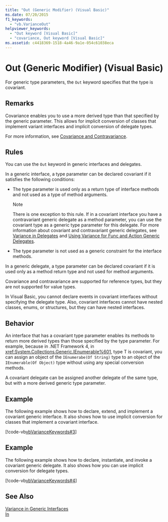 ```yaml
---
title: "Out (Generic Modifier) (Visual Basic)"
ms.date: 07/20/2015
f1_keywords: 
  - "vb.VarianceOut"
helpviewer_keywords: 
  - "Out keyword [Visual Basic]"
  - "covariance, Out keyword [Visual Basic]"
ms.assetid: c4418369-1518-4a46-9a1e-054c61038eca
---
```

# Out (Generic Modifier) (Visual Basic)
For generic type parameters, the `Out` keyword specifies that the type is covariant.  
  
## Remarks  
 Covariance enables you to use a more derived type than that specified by the generic parameter. This allows for implicit conversion of classes that implement variant interfaces and implicit conversion of delegate types.  
  
 For more information, see [Covariance and Contravariance](../../programming-guide/concepts/covariance-contravariance/index.md).  
  
## Rules  
 You can use the `Out` keyword in generic interfaces and delegates.  
  
 In a generic interface, a type parameter can be declared covariant if it satisfies the following conditions:  
  
- The type parameter is used only as a return type of interface methods and not used as a type of method arguments.  
  
  > [!NOTE]
  >  There is one exception to this rule. If in a covariant interface you have a contravariant generic delegate as a method parameter, you can use the covariant type as a generic type parameter for this delegate. For more information about covariant and contravariant generic delegates, see [Variance in Delegates](../../programming-guide/concepts/covariance-contravariance/variance-in-delegates.md) and [Using Variance for Func and Action Generic Delegates](../../programming-guide/concepts/covariance-contravariance/using-variance-for-func-and-action-generic-delegates.md).  
  
- The type parameter is not used as a generic constraint for the interface methods.  
  
 In a generic delegate, a type parameter can be declared covariant if it is used only as a method return type and not used for method arguments.  
  
 Covariance and contravariance are supported for reference types, but they are not supported for value types.  
  
 In Visual Basic, you cannot declare events in covariant interfaces without specifying the delegate type. Also, covariant interfaces cannot have nested classes, enums, or structures, but they can have nested interfaces.  
  
## Behavior  
 An interface that has a covariant type parameter enables its methods to return more derived types than those specified by the type parameter. For example, because in .NET Framework 4, in <xref:System.Collections.Generic.IEnumerable%601>, type T is covariant, you can assign an object of the `IEnumerabe(Of String)` type to an object of the `IEnumerable(Of Object)` type without using any special conversion methods.  
  
 A covariant delegate can be assigned another delegate of the same type, but with a more derived generic type parameter.  
  
## Example  
 The following example shows how to declare, extend, and implement a covariant generic interface. It also shows how to use implicit conversion for classes that implement a covariant interface.  
  
 [!code-vb[vbVarianceKeywords#3](../../../visual-basic/language-reference/modifiers/codesnippet/VisualBasic/out-generic-modifier_1.vb)]  
  
## Example  
 The following example shows how to declare, instantiate, and invoke a covariant generic delegate. It also shows how you can use implicit conversion for delegate types.  
  
 [!code-vb[vbVarianceKeywords#4](../../../visual-basic/language-reference/modifiers/codesnippet/VisualBasic/out-generic-modifier_2.vb)]  
  
## See Also  
 [Variance in Generic Interfaces](../../programming-guide/concepts/covariance-contravariance/variance-in-generic-interfaces.md)  
 [In](../../../visual-basic/language-reference/modifiers/in-generic-modifier.md)
